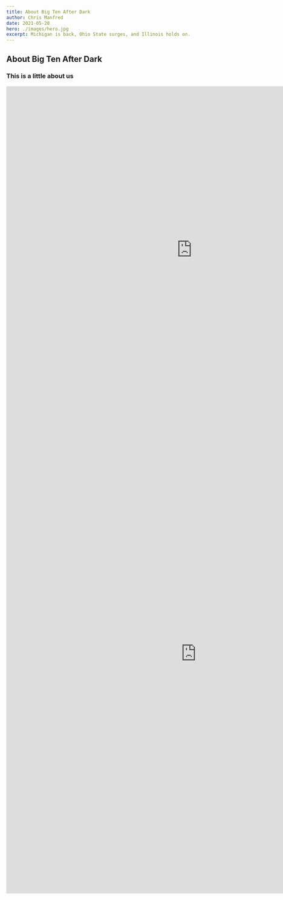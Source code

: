 ```yaml
---
title: About Big Ten After Dark
author: Chris Manfred
date: 2021-05-28
hero: ./images/hero.jpg
excerpt: Michigan is back, Ohio State surges, and Illinois holds on.
---
```


## About Big Ten After Dark

### This is a little about us

<iframe src="https://public.tableau.com/views/BigTenPlayersReturning/Sheet1?:language=en-US&:display_count=n&:origin=viz_share_link" width="981" height="864" frameborder="0">
</iframe>

<iframe src="https://public.tableau.com/views/ATaleof50Cities/ATaleof50Cities?:embed=y&:display_count=yes&:toolbar=no" width="1004" height="1269" frameborder="0"></iframe>
